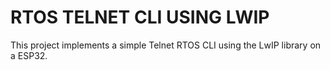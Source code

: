 # RTOS TELNET CLI USING LWIP

This project implements a simple Telnet RTOS CLI using the LwIP library on a ESP32.

